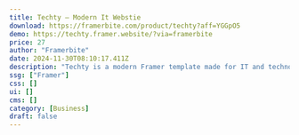 ```yaml
---
title: Techty — Modern It Webstie
download: https://framerbite.com/product/techty?aff=YGGpO5
demo: https://techty.framer.website/?via=framerbite
price: 27
author: "Framerbite"
date: 2024-11-30T08:10:17.411Z
description: "Techty is a modern Framer template made for IT and technology services. Techty stands out with its stylish look and easy-to-use layout, grabbing the attention of your website visitors."
ssg: ["Framer"]
css: []
ui: []
cms: []
category: [Business]
draft: false
---
```

